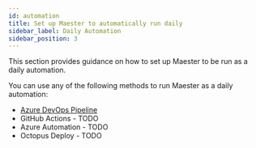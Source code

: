 ```yaml
---
id: automation
title: Set up Maester to automatically run daily
sidebar_label: Daily Automation
sidebar_position: 3
---
```


This section provides guidance on how to set up Maester to be run as a daily automation.

You can use any of the following methods to run Maester as a daily automation:

- <IIcon icon="vscode-icons:file-type-azurepipelines" height="16" /> [Azure DevOps Pipeline](./azure-devops)
- <IIcon icon="mdi:github" height="16" /> GitHub Actions - TODO
- <IIcon icon="devicon:azure" height="16" /> Azure Automation - TODO
- <IIcon icon="logos:octopus-deploy" height="16" /> Octopus Deploy - TODO
